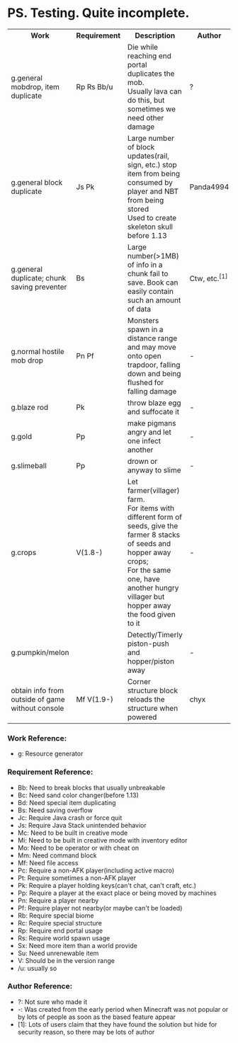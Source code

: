 # PS. Testing. Quite incomplete.

<table>
<tr><th>Work</th><th>Requirement</th><th>Description</th><th>Author</th></tr>
<tr><td>g.general mobdrop, item duplicate</td><td>Rp Rs Bb/u</td><td>Die while reaching end portal duplicates the mob.<br>Usually lava can do this, but sometimes we need other damage</td><td>?</td></tr>
<tr><td>g.general block duplicate</td><td>Js Pk</td><td>Large number of block updates(rail, sign, etc.) stop item from being consumed by player and NBT from being stored<br>Used to create skeleton skull before 1.13</td><td>Panda4994</td></tr>
<tr><td>g.general duplicate; chunk saving preventer</td><td>Bs</td><td>Large number(>1MB) of info in a chunk fail to save. Book can easily contain such an amount of data</td><td>Ctw, etc.<sup>[1]</sup></td></tr>
<tr><td>g.normal hostile mob drop</td><td>Pn Pf</td><td>Monsters spawn in a distance range and may move onto open trapdoor, falling down and being flushed for falling damage</td><td>-</td></tr>
<tr><td>g.blaze rod</td><td>Pk</td><td>throw blaze egg and suffocate it</td><td>-</td></tr>
<tr><td>g.gold</td><td>Pp</td><td>make pigmans angry and let one infect another</td><td>-</td></tr>
<tr><td>g.slimeball</td><td>Pp</td><td>drown or anyway to slime</td><td>-</td></tr>
<tr><td>g.crops</td><td>V(1.8-)</td><td>Let farmer(villager) farm.<br>For items with different form of seeds, give the farmer 8 stacks of seeds and hopper away crops;<br>For the same one, have another hungry villager but hopper away the food given to it</td><td>-</td></tr>
<tr><td>g.pumpkin/melon</td><td></td><td>Detectly/Timerly piston-push and hopper/piston away</td><td>-</td></tr>
<tr><td>obtain info from outside of game without console</td><td>Mf V(1.9-)</td><td>Corner structure block reloads the structure when powered</td><td>chyx</td></tr>
</table>

<h3>Work Reference:</h3>

* g: Resource generator

<h3>Requirement Reference:</h3>

* Bb: Need to break blocks that usually unbreakable
* Bc: Need sand color changer(before 1.13)
* Bd: Need special item duplicating
* Bs: Need saving overflow
* Jc: Require Java crash or force quit
* Js: Require Java Stack unintended behavior
* Mc: Need to be built in creative mode
* Mi: Need to be built in creative mode with inventory editor
* Mo: Need to be operator or with cheat on
* Mm: Need command block
* Mf: Need file access
* Pc: Require a non-AFK player(including active macro)
* Pt: Require sometimes a non-AFK player
* Pk: Require a player holding keys(can't chat, can't craft, etc.)
* Pp: Require a player at the exact place or being moved by machines
* Pn: Require a player nearby
* Pf: Require player not nearby(or maybe can't be loaded)
* Rb: Require special biome
* Rc: Require special structure
* Rp: Require end portal usage
* Rs: Require world spawn usage
* Sx: Need more item than a world provide
* Su: Need unrenewable item
* V: Should be in the version range
* /u: usually so

<h3>Author Reference:</h3>

* ?: Not sure who made it
* -: Was created from the early period when Minecraft was not popular or by lots of people as soon as the based feature appear
* [1]: Lots of users claim that they have found the solution but hide for security reason, so there may be lots of author
